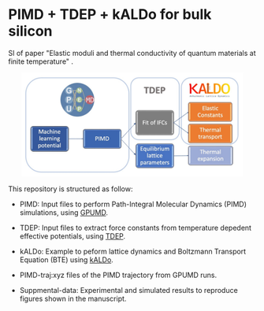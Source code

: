 # PIMD + TDEP + kALDo for bulk silicon

SI of paper "Elastic moduli and thermal conductivity of quantum materials at finite temperature" .

<p align="center">
<img src="TDEPworkflow.jpg" width="450">
</p>
   
This repository is structured as follow:

* PIMD: Input files to perform Path-Integral Molecular Dynamics (PIMD) simulations, using [GPUMD](https://github.com/brucefan1983/GPUMD).

* TDEP: Input files to extract force constants from temperature depedent effective potentials, using [TDEP](https://tdep-developers.github.io/tdep/).
  
* kALDo: Example to peform lattice dynamics and Boltzmann Transport Equation (BTE) using [kALDo](https://github.com/nanotheorygroup/kaldo).

* PIMD-traj:xyz files of the PIMD trajectory from GPUMD runs. 

* Suppmental-data: Experimental and simulated results to reproduce figures shown in the manuscript.
